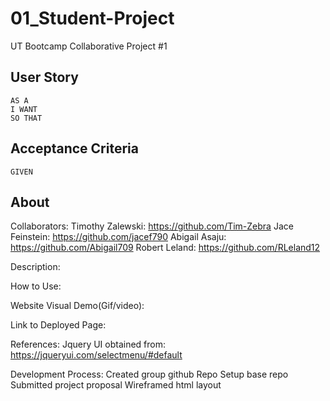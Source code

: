 # 01_Student-Project
UT Bootcamp Collaborative Project #1

## User Story

```
AS A
I WANT 
SO THAT 
```

## Acceptance Criteria

```
GIVEN 
```

## About

Collaborators:
Timothy Zalewski: https://github.com/Tim-Zebra
Jace Feinstein: https://github.com/jacef790
Abigail Asaju: https://github.com/Abigail709
Robert Leland: https://github.com/RLeland12

Description:


How to Use:


Website Visual Demo(Gif/video):


Link to Deployed Page:


References:
Jquery UI obtained from: https://jqueryui.com/selectmenu/#default

Development Process:
Created group github Repo
Setup base repo
Submitted project proposal
Wireframed html layout

